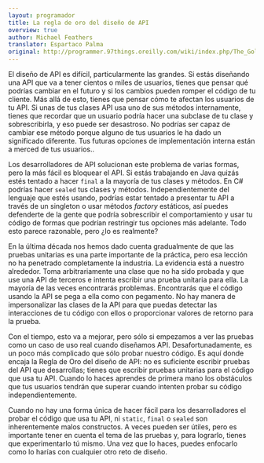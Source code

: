 ```yaml
---
layout: programador
title: La regla de oro del diseño de API
overview: true
author: Michael Feathers
translator: Espartaco Palma
original: http://programmer.97things.oreilly.com/wiki/index.php/The_Golden_Rule_of_API_Design
---
```


El diseño de API es difícil, particularmente las grandes. Si estás
diseñando una API que va a tener cientos o miles de usuarios, tienes que
pensar qué podrías cambiar en el futuro y si los cambios pueden romper
el código de tu cliente. Más allá de esto, tienes que pensar cómo te
afectan los usuarios de tu API. Si unas de tus clases API usa uno de sus
métodos internamente, tienes que recordar que un usuario podría hacer
una subclase de tu clase y sobrescribirla, y eso puede ser desastroso.
No podrías ser capaz de cambiar ese método porque alguno de tus usuarios
le ha dado un significado diferente. Tus futuras opciones de
implementación interna están a merced de tus usuarios..

Los desarrolladores de API solucionan este problema de varias formas,
pero la más fácil es bloquear el API. Si estás trabajando en Java quizás
estés tentado a hacer `final` a la mayoría de tus clases y métodos. En
C# podrías hacer `sealed` tus clases y métodos. Independientemente del
lenguaje que estés usando, podrías estar tentado a presentar tu API a
través de un singleton o usar métodos _factory_ estáticos, así puedes
defenderte de la gente que podría sobrescribir el comportamiento y usar
tu código de formas que podrían restringir tus opciones más adelante.
Todo esto parece razonable, pero ¿lo es realmente?

En la última década nos hemos dado cuenta gradualmente de que las
pruebas unitarias es una parte importante de la práctica, pero esa
lección no ha penetrado completamente la industria. La evidencia está a
nuestro alrededor. Toma arbitrariamente una clase que no ha sido probada
y que use una API de terceros e intenta escribir una prueba unitaria
para ella. La mayoría de las veces encontrarás problemas. Encontrarás
que el código usando la API se pega a ella como con pegamento. No hay
manera de impersonalizar las clases de la API para que puedas detectar
las interacciones de tu código con ellos o proporcionar valores de
retorno para la prueba.

Con el tiempo, esto va a mejorar, pero sólo si empezamos a ver las
pruebas como un caso de uso real cuando diseñamos API.
Desafortunadamente, es un poco más complicado que sólo probar nuestro
código. Es aquí donde encaja la Regla de Oro del diseño de API: no es
suficiente escribir pruebas del API que desarrollas; tienes que escribir
pruebas unitarias para el código que usa tu API. Cuando lo haces
aprendes de primera mano los obstáculos que tus usuarios tendrán que
superar cuando intenten probar su código independientemente.

Cuando no hay una forma única de hacer fácil para los desarrolladores el
probar el código que usa tu API, ni `static`, `final` o `sealed` son
inherentemente malos constructos. A veces pueden ser útiles, pero es
importante tener en cuenta el tema de las pruebas y, para lograrlo,
tienes que experimentarlo tú mismo. Una vez que lo haces, puedes
enfocarlo como lo harías con cualquier otro reto de diseño.

